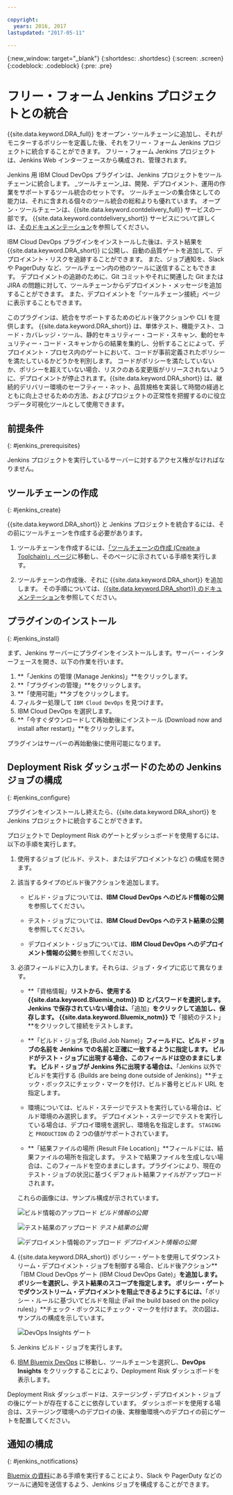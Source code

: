 ```yaml
---

copyright:
  years: 2016, 2017
lastupdated: "2017-05-11"

---
```


{:new_window: target="_blank"}
{:shortdesc: .shortdesc}
{:screen: .screen}
{:codeblock: .codeblock}
{:pre: .pre}

# フリー・フォーム Jenkins プロジェクトとの統合

{{site.data.keyword.DRA_full}} をオープン・ツールチェーンに追加し、それがモニターするポリシーを定義した後、それをフリー・フォーム Jenkins プロジェクトに統合することができます。
フリー・フォーム Jenkins プロジェクトは、Jenkins Web インターフェースから構成され、管理されます。
 

Jenkins 用 IBM Cloud DevOps プラグインは、Jenkins プロジェクトをツールチェーンに統合します。
_ツールチェーン_は、開発、デプロイメント、運用の作業をサポートするツール統合のセットです。
ツールチェーンの集合体としての能力は、それに含まれる個々のツール統合の総和よりも優れています。
オープン・ツールチェーンは、{{site.data.keyword.contdelivery_full}} サービスの一部です。
{{site.data.keyword.contdelivery_short}} サービスについて詳しくは、[そのドキュメンテーション](https://console.ng.bluemix.net/docs/services/ContinuousDelivery/cd_about.html)を参照してください。


IBM Cloud DevOps プラグインをインストールした後は、テスト結果を {{site.data.keyword.DRA_short}} に公開し、自動の品質ゲートを追加して、デプロイメント・リスクを追跡することができます。
また、ジョブ通知を、Slack や PagerDuty など、ツールチェーン内の他のツールに送信することもできます。
デプロイメントの追跡のために、Git コミットやそれに関連した Git または JIRA の問題に対して、ツールチェーンからデプロイメント・メッセージを追加することができます。
また、デプロイメントを「ツールチェーン接続」ページに表示することもできます。
 

このプラグインは、統合をサポートするためのビルド後アクションや CLI を提供します。
{{site.data.keyword.DRA_short}} は、単体テスト、機能テスト、コード・カバレッジ・ツール、静的セキュリティー・コード・スキャン、動的セキュリティー・コード・スキャンからの結果を集約し、分析することによって、デプロイメント・プロセス内のゲートにおいて、コードが事前定義されたポリシーを満たしているかどうかを判別します。
コードがポリシーを満たしていないか、ポリシーを超えていない場合、リスクのある変更版がリリースされないように、デプロイメントが停止されます。{{site.data.keyword.DRA_short}} は、継続的デリバリー環境のセーフティー・ネット、品質規格を実装して時間の経過とともに向上させるための方法、およびプロジェクトの正常性を把握するのに役立つデータ可視化ツールとして使用できます。

## 前提条件
{: #jenkins_prerequisites}

Jenkins プロジェクトを実行しているサーバーに対するアクセス権がなければなりません。


## ツールチェーンの作成
{: #jenkins_create}

{{site.data.keyword.DRA_short}} と Jenkins プロジェクトを統合するには、その前にツールチェーンを作成する必要があります。
 

1. ツールチェーンを作成するには、[「ツールチェーンの作成 (Create a Toolchain)」ページ](https://console.ng.bluemix.net/devops/create)に移動し、そのページに示されている手順を実行します。
 

2. ツールチェーンの作成後、それに {{site.data.keyword.DRA_short}} を追加します。
その手順については、[{{site.data.keyword.DRA_short}} のドキュメンテーション](https://console.ng.bluemix.net/docs/services/DevOpsInsights/index.html)を参照してください。
 

## プラグインのインストール
{: #jenkins_install}

まず、Jenkins サーバーにプラグインをインストールします。サーバー・インターフェースを開き、以下の作業を行います。

1. **「Jenkins の管理 (Manage Jenkins)」**をクリックします。
2. **「プラグインの管理」**をクリックします。 
3. **「使用可能」**タブをクリックします。
4. フィルター処理して `IBM Cloud DevOps` を見つけます。 
5. IBM Cloud DevOps を選択します。
6. **「今すぐダウンロードして再始動後にインストール (Download now and install after restart)」**をクリックします。 

プラグインはサーバーの再始動後に使用可能になります。  

## Deployment Risk ダッシュボードのための Jenkins ジョブの構成
{: #jenkins_configure}

プラグインをインストールし終えたら、{{site.data.keyword.DRA_short}} を Jenkins プロジェクトに統合することができます。
 

プロジェクトで Deployment Risk のゲートとダッシュボードを使用するには、以下の手順を実行します。


1. 使用するジョブ (ビルド、テスト、またはデプロイメントなど) の構成を開きます。


2. 該当するタイプのビルド後アクションを追加します。


   * ビルド・ジョブについては、**IBM Cloud DevOps へのビルド情報の公開**を参照してください。

   
   * テスト・ジョブについては、**IBM Cloud DevOps へのテスト結果の公開**を参照してください。

   
   * デプロイメント・ジョブについては、**IBM Cloud DevOps へのデプロイメント情報の公開**を参照してください。

   
3. 必須フィールドに入力します。それらは、ジョブ・タイプに応じて異なります。
 

   * **「資格情報」**リストから、使用する {{site.data.keyword.Bluemix_notm}} ID とパスワードを選択します。
Jenkins で保存されていない場合は、**「追加」**をクリックして追加し、保存します。
{{site.data.keyword.Bluemix_notm}} で**「接続のテスト」**をクリックして接続をテストします。

   
   * **「ビルド・ジョブ名 (Build Job Name)」**フィールドに、ビルド・ジョブの名前を Jenkins での名前と正確に一致するように指定します。
ビルドがテスト・ジョブに出現する場合、このフィールドは空のままにします。
ビルド・ジョブが Jenkins 外に出現する場合は、**「Jenkins 以外でビルドを実行する (Builds are being done outside of Jenkins)」**チェック・ボックスにチェック・マークを付け、ビルド番号とビルド URL を指定します。

   
   * 環境については、ビルド・ステージでテストを実行している場合は、ビルド環境のみ選択します。
デプロイメント・ステージでテストを実行している場合は、デプロイ環境を選択し、環境名を指定します。
`STAGING` と `PRODUCTION` の 2 つの値がサポートされています。

   
   * **「結果ファイルの場所 (Result File Location)」**フィールドには、結果ファイルの場所を指定します。
テストで結果ファイルを生成しない場合は、このフィールドを空のままにします。プラグインにより、現在のテスト・ジョブの状況に基づくデフォルト結果ファイルがアップロードされます。


   これらの画像には、サンプル構成が示されています。

   
   ![ビルド情報のアップロード](images/Upload-Build-Info.png "ビルド情報を DRA に公開")
   _ビルド情報の公開_
   
   ![テスト結果のアップロード](images/Upload-Test-Result.png "テスト結果を DRA に公開")
   _テスト結果の公開_
   
   ![デプロイメント情報のアップロード](images/Upload-Deployment-Info.png "デプロイメント情報を DRA に公開")
   _デプロイメント情報の公開_

4. {{site.data.keyword.DRA_short}} ポリシー・ゲートを使用してダウンストリーム・デプロイメント・ジョブを制御する場合、ビルド後アクション**「IBM Cloud DevOps ゲート (IBM Cloud DevOps Gate)」**を追加します。
ポリシーを選択し、テスト結果のスコープを指定します。
ポリシー・ゲートでダウンストリーム・デプロイメントを阻止できるようにするには、**「ポリシー・ルールに基づいてビルドを阻止 (Fail the build based on the policy rules)」**チェック・ボックスにチェック・マークを付けます。
次の図は、サンプルの構成を示しています。


    ![DevOps Insights ゲート](images/DRA-Gate.png "DevOps Insights ゲート")

5. Jenkins ビルド・ジョブを実行します。


6. [IBM Bluemix DevOps](https://console.ng.bluemix.net/devops) に移動し、ツールチェーンを選択し、**DevOps Insights** をクリックすることにより、Deployment Risk ダッシュボードを表示します。


Deployment Risk ダッシュボードは、ステージング・デプロイメント・ジョブの後にゲートが存在することに依存しています。
ダッシュボードを使用する場合は、ステージング環境へのデプロイの後、実稼働環境へのデプロイの前にゲートを配置してください。

    
## 通知の構成
{: #jenkins_notifications}

[Bluemix の資料](https://console.ng.bluemix.net/docs/services/ContinuousDelivery/toolchains_integrations.html#jenkins)にある手順を実行することにより、Slack や PagerDuty などのツールに通知を送信するよう、Jenkins ジョブを構成することができます。

